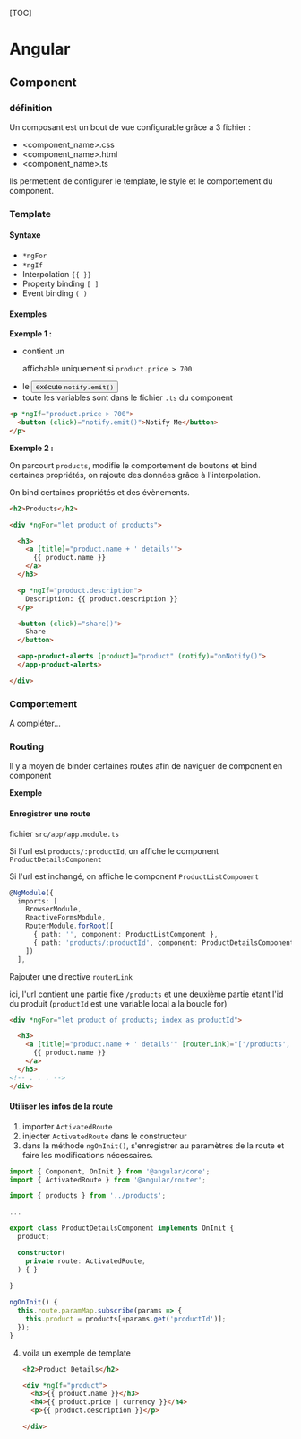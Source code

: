 [TOC]



# Angular

## Component

### définition

Un composant est un bout de vue configurable grâce a 3 fichier :

- <component_name>.css
- <component_name>.html
- <component_name>.ts

Ils permettent de configurer le template, le style et le comportement du component.

### Template

#### Syntaxe

- `*ngFor`
- `*ngIf`
- Interpolation `{{ }}`
- Property binding `[ ]` 
- Event binding `( )`

#### Exemples 

**Exemple 1 :**

- contient un <p> affichable uniquement si `product.price > 700`
- le <button> exécute `notify.emit()`
- toute les variables sont dans le fichier `.ts` du component

```html
<p *ngIf="product.price > 700">
  <button (click)="notify.emit()">Notify Me</button>
</p>
```

**Exemple 2 :**

On parcourt ``products``, modifie le comportement de boutons et bind certaines propriétés, on rajoute des données grâce à l'interpolation.

On bind certaines propriétés et des évènements.

```html
<h2>Products</h2>

<div *ngFor="let product of products">

  <h3>
    <a [title]="product.name + ' details'">
      {{ product.name }}
    </a>
  </h3>

  <p *ngIf="product.description">
    Description: {{ product.description }}
  </p>

  <button (click)="share()">
    Share
  </button>

  <app-product-alerts [product]="product" (notify)="onNotify()"> 
  </app-product-alerts>

</div>
```

### Comportement

A compléter...

### Routing

Il y a moyen de binder certaines routes afin de naviguer de component en component

**Exemple**

#### Enregistrer une route

fichier `src/app/app.module.ts`

Si l'url est `products/:productId`, on affiche le component `ProductDetailsComponent`

Si l'url est inchangé, on affiche le component `ProductListComponent`

```typescript
@NgModule({
  imports: [
    BrowserModule,
    ReactiveFormsModule,
    RouterModule.forRoot([
      { path: '', component: ProductListComponent },
      { path: 'products/:productId', component: ProductDetailsComponent },
    ])
  ],
```

Rajouter une directive `routerLink`

ici, l'url contient une partie fixe `/products` et une deuxième partie étant l'id du produit (`productId` est une variable local a la boucle for)

```html
<div *ngFor="let product of products; index as productId">

  <h3>
    <a [title]="product.name + ' details'" [routerLink]="['/products', productId]">
      {{ product.name }}
    </a>
  </h3>
<!-- . . . -->
</div>
```

#### Utiliser les infos de la route

1. importer `ActivatedRoute`
2. injecter `ActivatedRoute` dans le constructeur
3. dans la méthode `ngOnInit()`,  s'enregistrer au paramètres de la route et faire les modifications nécessaires. 

```typescript
import { Component, OnInit } from '@angular/core';
import { ActivatedRoute } from '@angular/router';

import { products } from '../products';

...

export class ProductDetailsComponent implements OnInit {
  product;

  constructor(
    private route: ActivatedRoute,
  ) { }
    
}

ngOnInit() {
  this.route.paramMap.subscribe(params => {
    this.product = products[+params.get('productId')];
  });
}
```

4. voila un exemple de template 

   

   ```html
   <h2>Product Details</h2>
   
   <div *ngIf="product">
     <h3>{{ product.name }}</h3>
     <h4>{{ product.price | currency }}</h4>
     <p>{{ product.description }}</p>
   
   </div>
   ```

   

